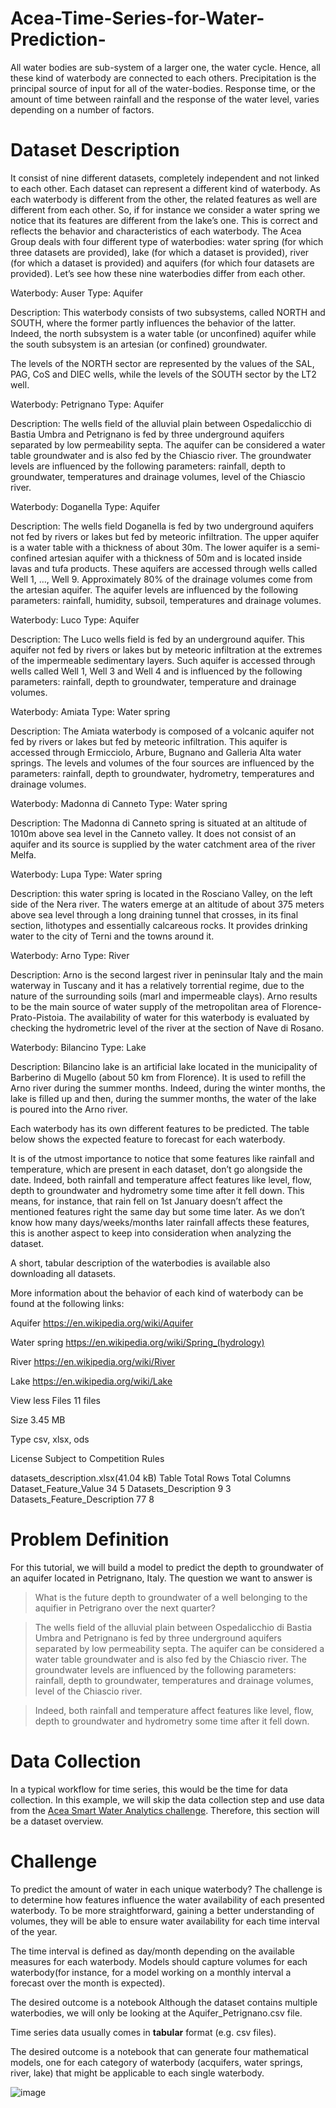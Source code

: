 # Acea-Time-Series-for-Water-Prediction-
All water bodies  are sub-system of a larger one, the water cycle.   Hence, all these kind of waterbody are connected to each others.  Precipitation is the principal source of input for all of the water-bodies.   Response time, or the amount of time between rainfall and the response of the water level, varies depending on a number of factors.
# Dataset Description
It consist of  nine different datasets, completely independent and not linked to each other. Each dataset can represent a different kind of waterbody. As each waterbody is different from the other, the related features as well are different from each other. So, if for instance we consider a water spring we notice that its features are different from the lake’s one. This is correct and reflects the behavior and characteristics of each waterbody. The Acea Group deals with four different type of waterbodies: water spring (for which three datasets are provided), lake (for which a dataset is provided), river (for which a dataset is provided) and aquifers (for which four datasets are provided).
Let’s see how these nine waterbodies differ from each other.

Waterbody: Auser
Type: Aquifer

Description: This waterbody consists of two subsystems, called NORTH and SOUTH, where the former partly influences the behavior of the latter. Indeed, the north subsystem is a water table (or unconfined) aquifer while the south subsystem is an artesian (or confined) groundwater.

The levels of the NORTH sector are represented by the values of the SAL, PAG, CoS and DIEC wells, while the levels of the SOUTH sector by the LT2 well.

Waterbody: Petrignano
Type: Aquifer

Description: The wells field of the alluvial plain between Ospedalicchio di Bastia Umbra and Petrignano is fed by three underground aquifers separated by low permeability septa. The aquifer can be considered a water table groundwater and is also fed by the Chiascio river. The groundwater levels are influenced by the following parameters: rainfall, depth to groundwater, temperatures and drainage volumes, level of the Chiascio river.

Waterbody: Doganella
Type: Aquifer

Description: The wells field Doganella is fed by two underground aquifers not fed by rivers or lakes but fed by meteoric infiltration. The upper aquifer is a water table with a thickness of about 30m. The lower aquifer is a semi-confined artesian aquifer with a thickness of 50m and is located inside lavas and tufa products. These aquifers are accessed through wells called Well 1, …, Well 9. Approximately 80% of the drainage volumes come from the artesian aquifer. The aquifer levels are influenced by the following parameters: rainfall, humidity, subsoil, temperatures and drainage volumes.

Waterbody: Luco
Type: Aquifer

Description: The Luco wells field is fed by an underground aquifer. This aquifer not fed by rivers or lakes but by meteoric infiltration at the extremes of the impermeable sedimentary layers. Such aquifer is accessed through wells called Well 1, Well 3 and Well 4 and is influenced by the following parameters: rainfall, depth to groundwater, temperature and drainage volumes.

Waterbody: Amiata
Type: Water spring

Description: The Amiata waterbody is composed of a volcanic aquifer not fed by rivers or lakes but fed by meteoric infiltration. This aquifer is accessed through Ermicciolo, Arbure, Bugnano and Galleria Alta water springs. The levels and volumes of the four sources are influenced by the parameters: rainfall, depth to groundwater, hydrometry, temperatures and drainage volumes.

Waterbody: Madonna di Canneto
Type: Water spring

Description: The Madonna di Canneto spring is situated at an altitude of 1010m above sea level in the Canneto valley. It does not consist of an aquifer and its source is supplied by the water catchment area of the river Melfa.

Waterbody: Lupa
Type: Water spring

Description: this water spring is located in the Rosciano Valley, on the left side of the Nera river. The waters emerge at an altitude of about 375 meters above sea level through a long draining tunnel that crosses, in its final section, lithotypes and essentially calcareous rocks. It provides drinking water to the city of Terni and the towns around it.

Waterbody: Arno
Type: River

Description: Arno is the second largest river in peninsular Italy and the main waterway in Tuscany and it has a relatively torrential regime, due to the nature of the surrounding soils (marl and impermeable clays). Arno results to be the main source of water supply of the metropolitan area of Florence-Prato-Pistoia. The availability of water for this waterbody is evaluated by checking the hydrometric level of the river at the section of Nave di Rosano.

Waterbody: Bilancino
Type: Lake

Description: Bilancino lake is an artificial lake located in the municipality of Barberino di Mugello (about 50 km from Florence). It is used to refill the Arno river during the summer months. Indeed, during the winter months, the lake is filled up and then, during the summer months, the water of the lake is poured into the Arno river.

Each waterbody has its own different features to be predicted. The table below shows the expected feature to forecast for each waterbody.



It is of the utmost importance to notice that some features like rainfall and temperature, which are present in each dataset, don’t go alongside the date. Indeed, both rainfall and temperature affect features like level, flow, depth to groundwater and hydrometry some time after it fell down. This means, for instance, that rain fell on 1st January doesn’t affect the mentioned features right the same day but some time later. As we don’t know how many days/weeks/months later rainfall affects these features, this is another aspect to keep into consideration when analyzing the dataset.

A short, tabular description of the waterbodies is available also downloading all datasets.

More information about the behavior of each kind of waterbody can be found at the following links:

Aquifer https://en.wikipedia.org/wiki/Aquifer

Water spring https://en.wikipedia.org/wiki/Spring_(hydrology)

River https://en.wikipedia.org/wiki/River

Lake https://en.wikipedia.org/wiki/Lake


View less
Files
11 files

Size
3.45 MB

Type
csv, xlsx, ods

License
Subject to Competition Rules

datasets_description.xlsx(41.04 kB)
Table	Total Rows	Total Columns
Dataset_Feature_Value	34	5
Datasets_Description	9	3
Datasets_Feature_Description	77	8

# Problem Definition
For this tutorial, we will build a model to predict the depth to groundwater of an aquifer located in Petrignano, Italy. The question we want to answer is
> What is the future depth to groundwater of a well belonging to the aquifier in Petrigrano over the next quarter?

> The wells field of the alluvial plain between Ospedalicchio di Bastia Umbra and Petrignano is fed by three underground aquifers separated by low permeability septa. The aquifer can be considered a water table groundwater and is also fed by the Chiascio river. The groundwater levels are influenced by the following parameters: rainfall, depth to groundwater, temperatures and drainage volumes, level of the Chiascio river.

> Indeed, both rainfall and temperature affect features like level, flow, depth to groundwater and hydrometry some time after it fell down. 

# Data Collection 
In a typical workflow for time series, this would be the time for data collection. In this example, we will skip the data collection step and use data from the [Acea Smart Water Analytics challenge](https://www.kaggle.com/c/acea-water-prediction/). Therefore, this section will be a dataset overview. 
# Challenge
To predict the amount of water in each unique waterbody? The challenge is to determine how features influence the water availability of each presented waterbody. To be more straightforward, gaining a better understanding of volumes, they will be able to ensure water availability for each time interval of the year.

The time interval is defined as day/month depending on the available measures for each waterbody. Models should capture volumes for each waterbody(for instance, for a model working on a monthly interval a forecast over the month is expected).

The desired outcome is a notebook
Although the dataset contains multiple waterbodies, we will only be looking at the Aquifer_Petrignano.csv file.

Time series data usually comes in **tabular** format (e.g. csv files).


The desired outcome is a notebook that can generate four mathematical models, one for each category of waterbody (acquifers, water springs, river, lake) that might be applicable to each single waterbody.


![image](https://github.com/Harshitapanchbhai/Acea-Time-Series-for-Water-Prediction-/assets/85555899/c615aa8d-7167-44d1-8d60-3400e808505e)


